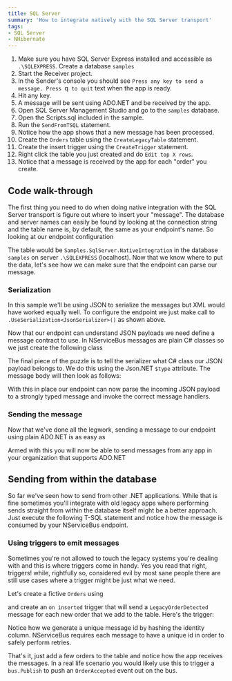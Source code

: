 ```yaml
---
title: SQL Server
summary: 'How to integrate natively with the SQL Server transport'
tags:
- SQL Server
- NHibernate
---
```


 1. Make sure you have SQL Server Express installed and accessible as `.\SQLEXPRESS`. Create a database `samples`
 2. Start the Receiver project.
 3. In the Sender's console you should see `Press any key to send a message. Press `q` to quit` text when the app is ready. 
 4. Hit any key.
 5. A message will be sent using ADO.NET and be received by the app.
 6. Open SQL Server Management Studio and go to the `samples` database.
 7. Open the Scripts.sql included in the sample.
 7. Run the `SendFromTSQL` statement.
 8. Notice how the app shows that a new message has been processed.
 9. Create the `Orders` table using the `CreateLegacyTable` statement.
 10. Create the insert trigger using the `CreateTrigger` statement.
 11. Right click the table you just created and do `Edit top X rows`.
 12. Notice that a message is received by the app for each "order" you create.
 

## Code walk-through

The first thing you need to do when doing native integration with the SQL Server transport is figure out where to insert your "message". The database and server names can easily be found by looking at the connection string and the table name is, by default, the same as your endpoint's name. So looking at our endpoint configuration

<!-- import EndpointConfiguration-->

The table would be `Samples.SqlServer.NativeIntegration` in the database `samples` on server `.\SQLEXPRESS` (localhost). Now that we know where to put the data, let's see how we can make sure that the endpoint can parse our message.

### Serialization

In this sample we'll be using JSON to serialize the messages but XML would have worked equally well. To configure the endpoint we just make call to `.UseSerialization<JsonSerializer>()` as shown above.

Now that our endpoint can understand JSON payloads we need define a message contract to use. In NServiceBus messages are plain C# classes so we just create the following class

<!-- import MessageContract-->

The final piece of the puzzle is to tell the serializer what C# class our JSON payload belongs to. We do this using the Json.NET `$type` attribute. The message body will then look as follows:

<!-- import MessagePayload-->

With this in place our endpoint can now parse the incoming JSON payload to a strongly typed message and invoke the correct message handlers.

### Sending the message

Now that we've done all the legwork, sending a message to our endpoint using plain ADO.NET is as easy as

<!-- import SendingUsingAdoNet-->

Armed with this you will now be able to send messages from any app in your organization that supports ADO.NET

## Sending from within the database

So far we've seen how to send from other .NET applications. While that is fine sometimes you'll integrate with old legacy apps where performing sends straight from within the database itself might be a better approach. Just execute the following T-SQL statement and notice how the message is consumed by your NServiceBus endpoint.

<!-- import SendFromTSQL -->

### Using triggers to emit messages

Sometimes you're not allowed to touch the legacy systems you're dealing with and this is where triggers come in handy. Yes you read that right, triggers! while, rightfully so, considered evil by most sane people there are still use cases where a trigger might be just what we need. 

Let's create a fictive `Orders` using

<!-- import CreateLegacyTable -->

and create an `on inserted` trigger that will send a `LegacyOrderDetected` message for each new order that we add to the table. Here's the trigger:

<!-- import CreateTrigger -->

Notice how we generate a unique message id by hashing the identity column. NServiceBus requires each message to have a unique id in order to safely perform retries.

That's it, just add a few orders to the table and notice how the app receives the messages. In a real life scenario you would likely use this to trigger a `bus.Publish` to push an `OrderAccepted` event out on the bus.







